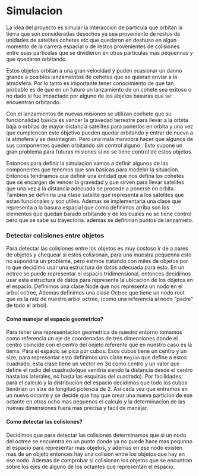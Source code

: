 # Simulacion

La idea del proyecto es simular la interaccion de particula que orbitan la tierra que son consideradas desechos ya sea proveniente de restos de unidades de satelites cohetes etc que quedaron en deshuso en algun momento de la carrera espacial o de restos provenientes de colisiones entre esas particulas que se dividieron en otras particulas mas pequennas y que quedaron orbitando.

Estos objetos orbitan a una gran velocidad y puden ocasionar un danno grande a posibles lanzameintos de cehetes que se quieran enviar a la atmosfera. Por lo tanto es importante tener conocimiento de que tan probable es de que en un futuro un lanzamiento de un cohete sea exitoso o no dado si fue impactado por alguno de los abjetos basuras que se encuentran orbitando.

Con el lanzamientos de nuevas misiones se utilizan coehete que su funcionalidad basica es vancer la gravedad terrestre para llevar a la orbita baja o orbitas de mayor distancia satelites para ponerlos en orbita y una vez que cumplencon este objetivo pueden quedar orbitando y entrar de nuevo a la atmofera y se desintegran. Pero una mala maniobra hacer que algunos de sus componentes queden orbitando sin control alguno . Esto supone un gran problema para futuras misiones si no se tiene control de estos objetos.

Entonces para definir la simulacion vamos a definir algunos de las componentes que tenemos que son basicas para modelar la situacion. Entonces tendriamos que definir una entidad que nos defina los cohetes que se encargan de vencer la gravedad y que sirven para llevar satelites que una vez a la distancia adecuada se procede a ponerse en orbita. Tambien se definiria una clase satelite que representa a los satelites que estan funcionales y son utiles. Ademas se implementaria una clase que representa a la basura espacial que como definimos arriba son los elementos que quedan barado orbitando y de los cuales no se tiene control pero que se sabe su trayectoria. ademas se definirian puntos de lanzamieto. 


### Detectar colisiones entre objetos
Para detectar las colisiones entre los objetos es muy costoso ir de a pares de objetos y chequear si estos colisionan, para una muestra pequenna esto no supondria un problema, pero estmos tratando con miles de objetos por lo que decidimo usar una estructura de datos adecuada para esto. En un octree se puede representar el espacio tridimensional, entonces decidimos usar esta estructura de datos para representa la ubicacion de los objetos en el espacio. Definimos una clase Node que nos representa un nodo en el arbol octree, Ademas definimos una clase Octree que tiene un nodo root que es la raiz de nuestro arbol octree, (como una referencia al nodo "padre" de todo el arbol).

#### Como manejar el espacio geometrico? 
Para tener una representacion geometrica de nuestro entorno tomamos como referencia un eje de coordenadas de tres dimensiones donde el centro coincide con el centro del onjeto referente que en nuestro caso es la tierra. Para el espacio se pica por cubos. Esos cubos tiene un centro y un size, para representar esto definimos una clase ```Region``` que define a estos cuadrado, esta clase tiene un vector en 3d como centro y un valor que define el radio del cuadrado(que vendria siendo la distancia desde el centro hasta los laterales, no hasta las esquinas del cuadrado). Por facilidades para el calculo y la distribucion del espacio decidimos que todo los cubos tiendrian un size de longitud potencia de 2. Asi cada vez que entramos en un nuevo octante y se decide que hay que crear una nueva particion de ese octante en otros ocho mas pequenos el calculo y la determinacion de las nuevas dimensiones fuera mas precisa y facil de manejar. 

#### Como detectar las colisiones?
Decidimos que para detectar las colisiones determinamos que si un nodo del octree se encuentra en un punto donde ya no puede hace mas pequnno el espacio para representar mas objetos, y ademas en ese nodo existen mas de un objeto entonces  hay una colision entre los objetos que hay en ese nodo. 
Ademas de comprobar si colisionan los objetos que se encuntran sobre los ejes de alguno de los octantes que representan el espacio. 